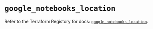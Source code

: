 # `google_notebooks_location`

Refer to the Terraform Registory for docs: [`google_notebooks_location`](https://registry.terraform.io/providers/hashicorp/google-beta/5.0.0/docs/resources/google_notebooks_location).
